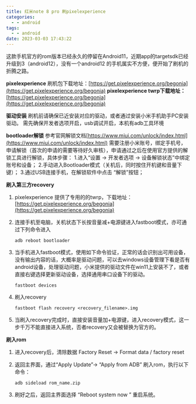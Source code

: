 ```yaml
---
title: 红米note 8 pro 刷pixelexperience
categories:
  - - android
tags:
  - - android
date: 2023-03-03 17:43:22
---
```




这款手机官方的rom版本已经永久的停留在Android11，近期app的targetsdk已经升级到3（android12），没有一个android12 的手机属实不方便，便开始了刷机的折腾之路。

**pixelexperience** 刷机包下载地址：[https://get.pixelexperience.org/begonia](https://get.pixelexperience.org/begonia)
**pixelexperience twrp下载地址：**[https://get.pixelexperience.org/begonia](https://get.pixelexperience.org/begonia)

**驱动安装**
刷机前请确保已近安装对应的驱动，或者通过安装小米手机助手PC安装驱动。
需先确保开发者选项开启，usb调试开启，本机有adb工具环境

**bootloader解锁**
参考官网解锁文档[https://www.miui.com/unlock/index.html](https://www.miui.com/unlock/index.html)
需要注册小米账号，绑定手机号，申请解锁（首次的申请的需要等待好久审核），申请通过之后在使用官方提供的解锁工具进行解锁，具体步骤：
1.进入“设置 -> 开发者选项 -> 设备解锁状态”中绑定账号和设备；
2.手动进入Bootloader模式（关机后，同时按住开机键和音量下键）；
3.通过USB连接手机，在解锁软件中点击 “解锁”按钮；



**刷入第三方recovery**

1. pixelexperience 提供了专用的的twrp，下载地址：[https://get.pixelexperience.org/begonia](https://get.pixelexperience.org/begonia)

2. 连接手机至电脑，关机状态下长按音量减+电源键进入fastboot模式，亦可通过下列命令进入

   `adb reboot bootloader`

3. 当手机进入fastboot模式，使用如下命令验证，正常的话会识别出可用设备，没有输出内容的话，大概率是驱动问题，可以去windows设备管理下看是否有android设备，处理驱动问题，小米提供的驱动文件在win11上安装不了，或者直接右键选择更新驱动设备，选择通用串口设备下的驱动。

   `fastboot devices`

4. 刷入recovery

   `fastboot flash recovery <recovery_filename>.img`

5. 当刷入recovery完成时，直接安装音量加+电源键，进入recovery模式，这一步千万不能直接进入系统，否者recovery又会被替换为官方的。

**刷入rom**

1. 进入recovery后，清除数据 Factory Reset -> Format data / factory reset

2. 返回主界面，通过“Apply Update”-> “Apply from ADB” 刷入rom，执行以下命令：

   `adb sideload rom_name.zip`

3. 刷好之后，返回主界面选择 “Reboot system now ” 重启系统。